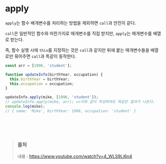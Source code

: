 # apply

`apply`는 함수 배개변수를 처리하는 방법을 제외하면 `call`과 안전히 같다.

`call`은 일반적인 함수와 마찬가지로 매개변수를 직접 받지만, `apply`는 매개변수를 배열로 받는다.

즉, 함수 실행 시에 `this`를 지정하는 것은 `call`과 같지만 뒤에 붙는 매개변수들을 배열로만 묶어주면 `call`과 똑같이 동작한다.

```javascript
const arr = [1996, 'student'];

function updateInfo(birthYear, occupation) {
  this.birthYear = birthYear;
  this.occupation = occupation;
}

updateInfo.apply(mike, [1996, 'student']);
// updateInfo.apply(mike, arr); =<이와 같이 작성하여도 똑같은 결과가 나온다.
console.log(mike);
// { name: 'Mike', birthYear: 1996, occupation: 'student' }
```

</br></br></br>

> ### 출처
>
> 내용 : https://www.youtube.com/watch?v=4_WLS9Lj6n4
